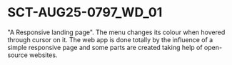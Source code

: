 # SCT-AUG25-0797_WD_01
"A Responsive landing page". The menu changes its colour when hovered through cursor on it.  The web app is done totally by the influence of a simple responsive page and some parts are created taking help of open-source websites.
